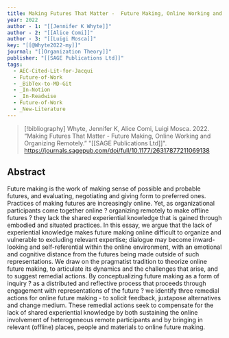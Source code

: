 ```yaml
---
title: Making Futures That Matter -  Future Making, Online Working and Organizing Remotely
year: 2022
author - 1: "[[Jennifer K Whyte]]"
author - 2: "[[Alice Comi]]"
author - 3: "[[Luigi Mosca]]"
key: "[[@Whyte2022-my]]"
journal: "[[Organization Theory]]"
publisher: "[[SAGE Publications Ltd]]"
tags:
  - AEC-Cited-Lit-for-Jacqui
  - Future-of-Work
  - _BibTex-to-MD-Git
  - _In-Notion
  - _In-Readwise
  - Future-of-Work
  - _New-Literature
---
```


> [!bibliography]
> Whyte, Jennifer K, Alice Comi, Luigi Mosca. 2022. “Making Futures That Matter -  Future Making, Online Working and Organizing Remotely.” "[[SAGE Publications Ltd]]". https://journals.sagepub.com/doi/full/10.1177/26317877211069138

## Abstract
Future making is the work of making sense of possible and probable futures, and evaluating, negotiating and giving form to preferred ones. Practices of making futures are increasingly online. Yet, as organizational participants come together online ? organizing remotely to make offline futures ? they lack the shared experiential knowledge that is gained through embodied and situated practices. In this essay, we argue that the lack of experiential knowledge makes future making online difficult to organize and vulnerable to excluding relevant expertise; dialogue may become inward-looking and self-referential within the online environment, with an emotional and cognitive distance from the futures being made outside of such representations. We draw on the pragmatist tradition to theorize online future making, to articulate its dynamics and the challenges that arise, and to suggest remedial actions. By conceptualizing future making as a form of inquiry ? as a distributed and reflective process that proceeds through engagement with representations of the future ? we identify three remedial actions for online future making -  to solicit feedback, juxtapose alternatives and change medium. These remedial actions seek to compensate for the lack of shared experiential knowledge by both sustaining the online involvement of heterogeneous remote participants and by bringing in relevant (offline) places, people and materials to online future making.